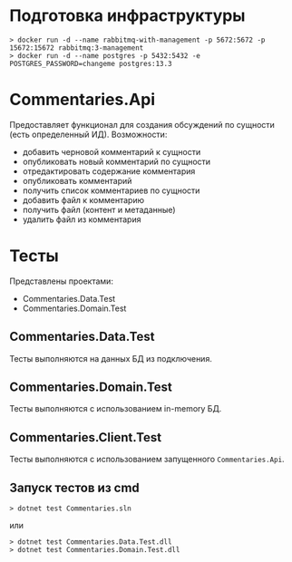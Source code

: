# Подготовка инфраструктуры
    > docker run -d --name rabbitmq-with-management -p 5672:5672 -p 15672:15672 rabbitmq:3-management
    > docker run -d --name postgres -p 5432:5432 -e POSTGRES_PASSWORD=changeme postgres:13.3

# Commentaries.Api
Предоставляет функционал для создания обсуждений по сущности (есть определенный ИД).
Возможности:
- добавить черновой комментарий к сущности
- опубликовать новый комментарий по сущности
- отредактировать содержание комментария
- опубликовать комментарий
- получить список комментариев по сущности
- добавить файл к комментарию
- получить файл (контент и метаданные)
- удалить файл из комментария

# Тесты
Представлены проектами:
- Commentaries.Data.Test
- Commentaries.Domain.Test

## Commentaries.Data.Test
Тесты выполняются на данных БД из подключения.

## Commentaries.Domain.Test
Тесты выполняются с использованием in-memory БД.

## Commentaries.Client.Test
Тесты выполняются с использованием запущенного `Commentaries.Api`.

## Запуск тестов из cmd
    > dotnet test Commentaries.sln

или

    > dotnet test Commentaries.Data.Test.dll
    > dotnet test Commentaries.Domain.Test.dll
